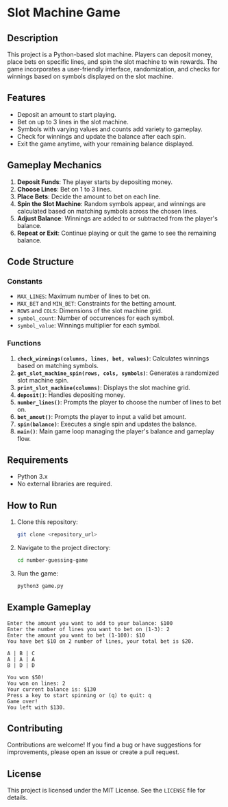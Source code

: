 # Slot Machine Game

## Description
This project is a Python-based slot machine. Players can deposit money, place bets on specific lines, and spin the slot machine to win rewards. The game incorporates a user-friendly interface, randomization, and checks for winnings based on symbols displayed on the slot machine.

## Features
- Deposit an amount to start playing.
- Bet on up to 3 lines in the slot machine.
- Symbols with varying values and counts add variety to gameplay.
- Check for winnings and update the balance after each spin.
- Exit the game anytime, with your remaining balance displayed.

## Gameplay Mechanics
1. **Deposit Funds**: The player starts by depositing money.
2. **Choose Lines**: Bet on 1 to 3 lines.
3. **Place Bets**: Decide the amount to bet on each line.
4. **Spin the Slot Machine**: Random symbols appear, and winnings are calculated based on matching symbols across the chosen lines.
5. **Adjust Balance**: Winnings are added to or subtracted from the player's balance.
6. **Repeat or Exit**: Continue playing or quit the game to see the remaining balance.

## Code Structure
### Constants
- `MAX_LINES`: Maximum number of lines to bet on.
- `MAX_BET` and `MIN_BET`: Constraints for the betting amount.
- `ROWS` and `COLS`: Dimensions of the slot machine grid.
- `symbol_count`: Number of occurrences for each symbol.
- `symbol_value`: Winnings multiplier for each symbol.

### Functions
1. **`check_winnings(columns, lines, bet, values)`**: Calculates winnings based on matching symbols.
2. **`get_slot_machine_spin(rows, cols, symbols)`**: Generates a randomized slot machine spin.
3. **`print_slot_machine(columns)`**: Displays the slot machine grid.
4. **`deposit()`**: Handles depositing money.
5. **`number_lines()`**: Prompts the player to choose the number of lines to bet on.
6. **`bet_amout()`**: Prompts the player to input a valid bet amount.
7. **`spin(balance)`**: Executes a single spin and updates the balance.
8. **`main()`**: Main game loop managing the player's balance and gameplay flow.

## Requirements
- Python 3.x
- No external libraries are required.

## How to Run
1. Clone this repository:
   ```bash
   git clone <repository_url>
   ```
2. Navigate to the project directory:
   ```bash
   cd number-guessing-game
   ```
3. Run the game:
   ```bash
   python3 game.py
   ```

## Example Gameplay
```plaintext
Enter the amount you want to add to your balance: $100
Enter the number of lines you want to bet on (1-3): 2
Enter the amount you want to bet (1-100): $10
You have bet $10 on 2 number of lines, your total bet is $20.

A | B | C
A | A | A
B | D | D

You won $50!
You won on lines: 2
Your current balance is: $130
Press a key to start spinning or (q) to quit: q
Game over!
You left with $130.
```

## Contributing
Contributions are welcome! If you find a bug or have suggestions for improvements, please open an issue or create a pull request.

## License
This project is licensed under the MIT License. See the `LICENSE` file for details.
